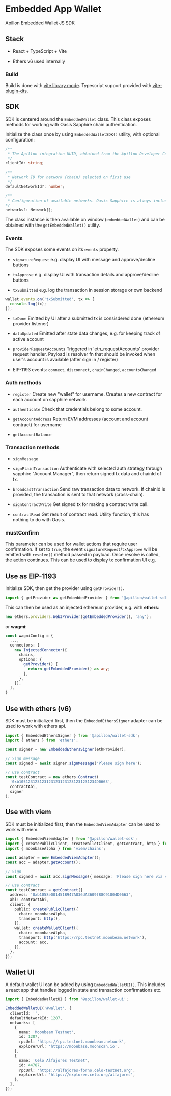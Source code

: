 # Embedded App Wallet

Apillon Embedded Wallet JS SDK

## Stack

- React + TypeScript + Vite

- Ethers v6 used internally

### Build

Build is done with [vite library mode](https://vitejs.dev/guide/build#library-mode).
Typescript support provided with [vite-plugin-dts](https://github.com/qmhc/vite-plugin-dts).

## SDK

SDK is centered around the `EmbeddedWallet` class. This class exposes methods for working with Oasis Sapphire chain authentication.

Initialize the class once by using `EmbeddedWalletSDK()` utility, with optional configuration:

```ts
/**
 * The Apillon integration UUID, obtained from the Apillon Developer Console
 */
clientId: string;

/**
 * Network ID for network (chain) selected on first use
 */
defaultNetworkId?: number;

/**
 * Configuration of available networks. Oasis Sapphire is always included (ids 23294 and 23295)
*/
networks?: Network[];
```

The class instance is then available on window (`embeddedWallet`) and can be obtained with the `getEmbeddedWallet()` utility.

### Events

The SDK exposes some events on its `events` property.

- `signatureRequest`
  e.g. display UI with message and approve/decline buttons

- `txApprove`
  e.g. display UI with transaction details and approve/decline buttons

- `txSubmitted`
  e.g. log the transaction in session storage or own backend

```ts
wallet.events.on('txSubmitted', tx => {
  console.log(tx);
});
```

- `txDone`
  Emitted by UI after a submitted tx is consisdered done (ethereum provider listener)

- `dataUpdated`
  Emitted after state data changes, e.g. for keeping track of active account

- `providerRequestAccounts`
  Triggered in 'eth_requestAccounts' provider request handler. Payload is resolver fn that should be invoked when user's account is available (after sign in / register)

- EIP-1193 events: `connect`, `disconnect`, `chainChanged`, `accountsChanged`

### Auth methods

- `register`
  Create new "wallet" for username.
  Creates a new contract for each account on sapphire network.

- `authenticate`
  Check that credentials belong to some account.

- `getAccountAddress`
  Return EVM addresses (account and account contract) for username

- `getAccountBalance`

### Transaction methods

- `signMessage`

- `signPlainTransaction`
  Authenticate with selected auth strategy through sapphire "Account Manager", then return signed tx data and chainId of tx.

- `broadcastTransaction`
  Send raw transaction data to network.
  If chainId is provided, the transaction is sent to that network (cross-chain).

- `signContractWrite`
  Get signed tx for making a contract write call.

- `contractRead`
  Get result of contract read.
  Utility function, this has nothing to do with Oasis.

### mustConfirm

This parameter can be used for wallet actions that require user confirmation. If set to `true`, the event `signatureRequest`/`txApprove` will be emitted with `resolve()` method passed in payload. Once resolve is called, the action continues. This can be used to display tx confirmation UI e.g.

## Use as EIP-1193

Initialize SDK, then get the provider using `getProvider()`.

```ts
import { getProvider as getEmbeddedProvider } from '@apillon/wallet-sdk';
```

This can then be used as an injected ethereum provider, e.g. with **ethers**:

```ts
new ethers.providers.Web3Provider(getEmbeddedProvider(), 'any');
```

or **wagmi**:

```ts
const wagmiConfig = {
  ...,
  connectors: [
    new InjectedConnector({
      chains,
      options: {
        getProvider() {
          return getEmbeddedProvider() as any;
        },
      },
    }),
  ],
}
```

## Use with ethers (v6)

SDK must be initialized first, then the `EmbeddedEthersSigner` adapter can be used to work with ethers api.

```ts
import { EmbeddedEthersSigner } from '@apillon/wallet-sdk';
import { ethers } from 'ethers';

const signer = new EmbeddedEthersSigner(ethProvider);

// Sign message
const signed = await signer.signMessage('Please sign here');

// Use contract
const testContract = new ethers.Contract(
  '0xb1051231231231231231231231231231234D0663',
  contractAbi,
  signer
);
```

## Use with viem

SDK must be initialized first, then the `EmbeddedViemAdapter` can be used to work with viem.

```ts
import { EmbeddedViemAdapter } from '@apillon/wallet-sdk';
import { createPublicClient, createWalletClient, getContract, http } from 'viem';
import { moonbaseAlpha } from 'viem/chains';

const adapter = new EmbeddedViemAdapter();
const acc = adapter.getAccount();

// Sign
const signed = await acc.signMessage({ message: 'Please sign here via viem' });

// Use contract
const testContract = getContract({
  address: '0xb1058eD01451B947A836dA3609f88C91804D0663',
  abi: contractAbi,
  client: {
    public: createPublicClient({
      chain: moonbaseAlpha,
      transport: http(),
    }),
    wallet: createWalletClient({
      chain: moonbaseAlpha,
      transport: http('https://rpc.testnet.moonbeam.network'),
      account: acc,
    }),
  },
});
```

## Wallet UI

A default wallet UI can be added by using `EmbeddedWalletUI()`. This includes a react app that handles logged in state and transaction confirmations etc.

```ts
import { EmbeddedWalletUI } from '@apillon/wallet-ui';

EmbeddedWalletUI('#wallet', {
  clientId: '',
  defaultNetworkId: 1287,
  networks: [
    {
      name: 'Moonbeam Testnet',
      id: 1287,
      rpcUrl: 'https://rpc.testnet.moonbeam.network',
      explorerUrl: 'https://moonbase.moonscan.io',
    },
    {
      name: 'Celo Alfajores Testnet',
      id: 44787,
      rpcUrl: 'https://alfajores-forno.celo-testnet.org',
      explorerUrl: 'https://explorer.celo.org/alfajores',
    },
  ],
});
```
